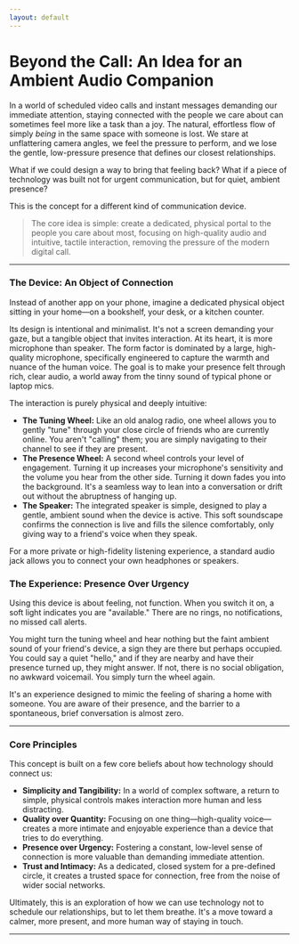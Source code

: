 ```yaml
---
layout: default
---
```


# Beyond the Call: An Idea for an Ambient Audio Companion

In a world of scheduled video calls and instant messages demanding our immediate attention, staying connected with the people we care about can sometimes feel more like a task than a joy. The natural, effortless flow of simply *being* in the same space with someone is lost. We stare at unflattering camera angles, we feel the pressure to perform, and we lose the gentle, low-pressure presence that defines our closest relationships.

What if we could design a way to bring that feeling back? What if a piece of technology was built not for urgent communication, but for quiet, ambient presence?

This is the concept for a different kind of communication device.

> The core idea is simple: create a dedicated, physical portal to the people you care about most, focusing on high-quality audio and intuitive, tactile interaction, removing the pressure of the modern digital call.

---

### The Device: An Object of Connection

Instead of another app on your phone, imagine a dedicated physical object sitting in your home—on a bookshelf, your desk, or a kitchen counter.

Its design is intentional and minimalist. It's not a screen demanding your gaze, but a tangible object that invites interaction. At its heart, it is more microphone than speaker. The form factor is dominated by a large, high-quality microphone, specifically engineered to capture the warmth and nuance of the human voice. The goal is to make your presence felt through rich, clear audio, a world away from the tinny sound of typical phone or laptop mics.

The interaction is purely physical and deeply intuitive:

* **The Tuning Wheel:** Like an old analog radio, one wheel allows you to gently "tune" through your close circle of friends who are currently online. You aren't "calling" them; you are simply navigating to their channel to see if they are present.
* **The Presence Wheel:** A second wheel controls your level of engagement. Turning it up increases your microphone's sensitivity and the volume you hear from the other side. Turning it down fades you into the background. It's a seamless way to lean into a conversation or drift out without the abruptness of hanging up.
* **The Speaker:** The integrated speaker is simple, designed to play a gentle, ambient sound when the device is active. This soft soundscape confirms the connection is live and fills the silence comfortably, only giving way to a friend's voice when they speak.

For a more private or high-fidelity listening experience, a standard audio jack allows you to connect your own headphones or speakers.

### The Experience: Presence Over Urgency

Using this device is about feeling, not function. When you switch it on, a soft light indicates you are "available." There are no rings, no notifications, no missed call alerts.

You might turn the tuning wheel and hear nothing but the faint ambient sound of your friend's device, a sign they are there but perhaps occupied. You could say a quiet "hello," and if they are nearby and have their presence turned up, they might answer. If not, there is no social obligation, no awkward voicemail. You simply turn the wheel again.

It's an experience designed to mimic the feeling of sharing a home with someone. You are aware of their presence, and the barrier to a spontaneous, brief conversation is almost zero.

---

### Core Principles

This concept is built on a few core beliefs about how technology should connect us:

* **Simplicity and Tangibility:** In a world of complex software, a return to simple, physical controls makes interaction more human and less distracting.
* **Quality over Quantity:** Focusing on one thing—high-quality voice—creates a more intimate and enjoyable experience than a device that tries to do everything.
* **Presence over Urgency:** Fostering a constant, low-level sense of connection is more valuable than demanding immediate attention.
* **Trust and Intimacy:** As a dedicated, closed system for a pre-defined circle, it creates a trusted space for connection, free from the noise of wider social networks.

Ultimately, this is an exploration of how we can use technology not to schedule our relationships, but to let them breathe. It's a move toward a calmer, more present, and more human way of staying in touch.

---

<script src="https://giscus.app/client.js"
        data-repo="akrafts-gpt/simple-static-site"
        data-repo-id="R_kgDOPWwKHQ"
        data-category="Ideas"
        data-category-id="DIC_kwDOPWwKHc4CtsPi"
        data-mapping="pathname"
        data-strict="0"
        data-reactions-enabled="1"
        data-emit-metadata="1"
        data-input-position="bottom"
        data-theme="preferred_color_scheme"
        data-lang="en"
        data-loading="lazy"
        crossorigin="anonymous"
        async>
</script>

